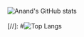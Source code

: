 ![Anand's GitHub stats](https://github-readme-stats.vercel.app/api?username=Techseeker-404&show_icons=true&theme=gruvbox&include_all_commits&count_private=true)
<br>
<br>
[//]: #![Top Langs](https://github-readme-stats.vercel.app/api/top-langs/?username=Techseeker-404&langs_count=10&hide=Jupyter_notebook&show_icons=true&theme=gruvbox&include_all_commits&count_private=true)

